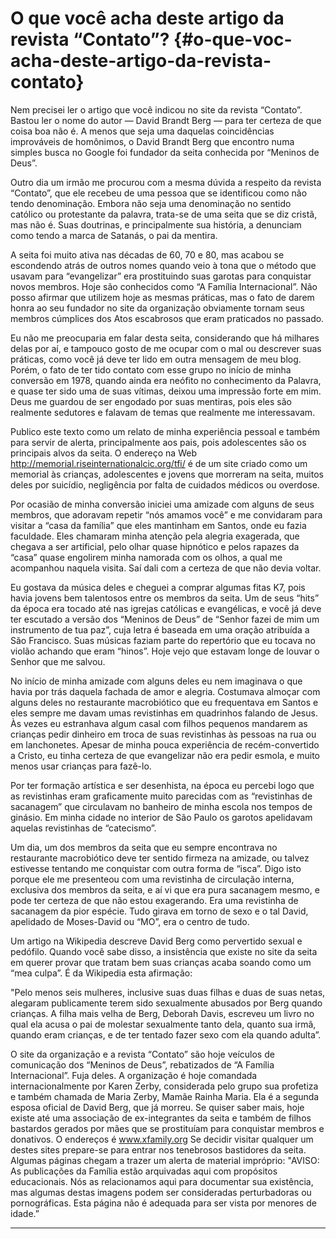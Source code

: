 # O que você acha deste artigo da revista “Contato”? {#o-que-voc-acha-deste-artigo-da-revista-contato}

Nem precisei ler o artigo que você indicou no site da revista “Contato”. Bastou ler o nome do autor — David Brandt Berg — para ter certeza de que coisa boa não é. A menos que seja uma daquelas coincidências improváveis de homônimos, o David Brandt Berg que encontro numa simples busca no Google foi fundador da seita conhecida por “Meninos de Deus”.

Outro dia um irmão me procurou com a mesma dúvida a respeito da revista “Contato”, que ele recebeu de uma pessoa que se identificou como não tendo denominação. Embora não seja uma denominação no sentido católico ou protestante da palavra, trata-se de uma seita que se diz cristã, mas não é. Suas doutrinas, e principalmente sua história, a denunciam como tendo a marca de Satanás, o pai da mentira.

A seita foi muito ativa nas décadas de 60, 70 e 80, mas acabou se escondendo atrás de outros nomes quando veio à tona que o método que usavam para “evangelizar” era prostituindo suas garotas para conquistar novos membros. Hoje são conhecidos como “A Família Internacional”. Não posso afirmar que utilizem hoje as mesmas práticas, mas o fato de darem honra ao seu fundador no site da organização obviamente tornam seus membros cúmplices dos Atos escabrosos que eram praticados no passado.

Eu não me preocuparia em falar desta seita, considerando que há milhares delas por aí, e tampouco gosto de me ocupar com o mal ou descrever suas práticas, como você já deve ter lido em outra mensagem de meu blog. Porém, o fato de ter tido contato com esse grupo no início de minha conversão em 1978, quando ainda era neófito no conhecimento da Palavra, e quase ter sido uma de suas vítimas, deixou uma impressão forte em mim. Deus me guardou de ser engodado por suas mentiras, pois eles são realmente sedutores e falavam de temas que realmente me interessavam.

Publico este texto como um relato de minha experiência pessoal e também para servir de alerta, principalmente aos pais, pois adolescentes são os principais alvos da seita. O endereço na Web http://memorial.riseinternationalcic.org/tfi/ é de um site criado como um memorial às crianças, adolescentes e jovens que morreram na seita, muitos deles por suicídio, negligência por falta de cuidados médicos ou overdose.

Por ocasião de minha conversão iniciei uma amizade com alguns de seus membros, que adoravam repetir “nós amamos você” e me convidaram para visitar a “casa da família” que eles mantinham em Santos, onde eu fazia faculdade. Eles chamaram minha atenção pela alegria exagerada, que chegava a ser artificial, pelo olhar quase hipnótico e pelos rapazes da “casa” quase engolirem minha namorada com os olhos, a qual me acompanhou naquela visita. Saí dali com a certeza de que não devia voltar.

Eu gostava da música deles e cheguei a comprar algumas fitas K7, pois havia jovens bem talentosos entre os membros da seita. Um de seus “hits” da época era tocado até nas igrejas católicas e evangélicas, e você já deve ter escutado a versão dos “Meninos de Deus” de “Senhor fazei de mim um instrumento de tua paz”, cuja letra é baseada em uma oração atribuída a São Francisco. Suas músicas faziam parte do repertório que eu tocava no violão achando que eram “hinos”. Hoje vejo que estavam longe de louvar o Senhor que me salvou.

No início de minha amizade com alguns deles eu nem imaginava o que havia por trás daquela fachada de amor e alegria. Costumava almoçar com alguns deles no restaurante macrobiótico que eu frequentava em Santos e eles sempre me davam umas revistinhas em quadrinhos falando de Jesus. Às vezes eu estranhava algum casal com filhos pequenos mandarem as crianças pedir dinheiro em troca de suas revistinhas às pessoas na rua ou em lanchonetes. Apesar de minha pouca experiência de recém-convertido a Cristo, eu tinha certeza de que evangelizar não era pedir esmola, e muito menos usar crianças para fazê-lo.

Por ter formação artística e ser desenhista, na época eu percebi logo que as revistinhas eram graficamente muito parecidas com as “revistinhas de sacanagem” que circulavam no banheiro de minha escola nos tempos de ginásio. Em minha cidade no interior de São Paulo os garotos apelidavam aquelas revistinhas de “catecismo”.

Um dia, um dos membros da seita que eu sempre encontrava no restaurante macrobiótico deve ter sentido firmeza na amizade, ou talvez estivesse tentando me conquistar com outra forma de “isca”. Digo isto porque ele me presenteou com uma revistinha de circulação interna, exclusiva dos membros da seita, e aí vi que era pura sacanagem mesmo, e pode ter certeza de que não estou exagerando. Era uma revistinha de sacanagem da pior espécie. Tudo girava em torno de sexo e o tal David, apelidado de Moses-David ou “MO”, era o centro de tudo.

Um artigo na Wikipedia descreve David Berg como pervertido sexual e pedófilo. Quando você sabe disso, a insistência que existe no site da seita em querer provar que tratam bem suas crianças acaba soando como um “mea culpa”. É da Wikipedia esta afirmação:

&quot;Pelo menos seis mulheres, inclusive suas duas filhas e duas de suas netas, alegaram publicamente terem sido sexualmente abusados por Berg quando crianças. A filha mais velha de Berg, Deborah Davis, escreveu um livro no qual ela acusa o pai de molestar sexualmente tanto dela, quanto sua irmã, quando eram crianças, e de ter tentado fazer sexo com ela quando adulta”.

O site da organização e a revista “Contato” são hoje veículos de comunicação dos “Meninos de Deus”, rebatizados de “A Família Internacional”. Fuja deles. A organização é hoje comandada internacionalmente por Karen Zerby, considerada pelo grupo sua profetiza e também chamada de Maria Zerby, Mamãe Rainha Maria. Ela é a segunda esposa oficial de David Berg, que já morreu. Se quiser saber mais, hoje existe até uma associação de ex-integrantes da seita e também de filhos bastardos gerados por mães que se prostituíam para conquistar membros e donativos. O endereços é www.xfamily.org Se decidir visitar qualquer um destes sites prepare-se para entrar nos tenebrosos bastidores da seita. Algumas páginas chegam a trazer um alerta de material impróprio: &quot;AVISO: As publicações da Família estão arquivadas aqui com propósitos educacionais. Nós as relacionamos aqui para documentar sua existência, mas algumas destas imagens podem ser consideradas perturbadoras ou pornográficas. Esta página não é adequada para ser vista por menores de idade.”

*****